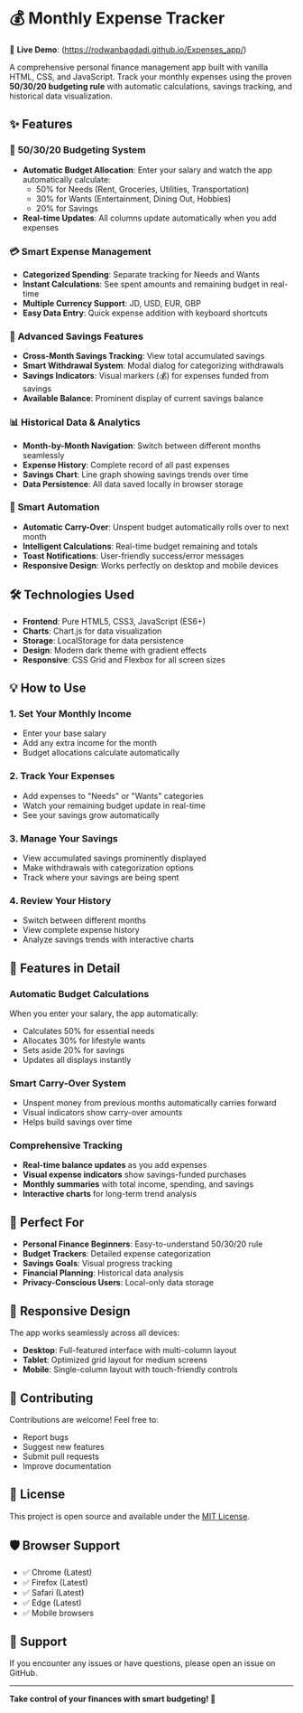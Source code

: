# 💰 Monthly Expense Tracker

🔗 **Live Demo**: (https://rodwanbagdadi.github.io/Expenses_app/)

A comprehensive personal finance management app built with vanilla HTML, CSS, and JavaScript. Track your monthly expenses using the proven **50/30/20 budgeting rule** with automatic calculations, savings tracking, and historical data visualization.

## ✨ Features

### 🎯 **50/30/20 Budgeting System**
- **Automatic Budget Allocation**: Enter your salary and watch the app automatically calculate:
  - 50% for Needs (Rent, Groceries, Utilities, Transportation)
  - 30% for Wants (Entertainment, Dining Out, Hobbies)
  - 20% for Savings
- **Real-time Updates**: All columns update automatically when you add expenses

### 💳 **Smart Expense Management**
- **Categorized Spending**: Separate tracking for Needs and Wants
- **Instant Calculations**: See spent amounts and remaining budget in real-time
- **Multiple Currency Support**: JD, USD, EUR, GBP
- **Easy Data Entry**: Quick expense addition with keyboard shortcuts

### 🏦 **Advanced Savings Features**
- **Cross-Month Savings Tracking**: View total accumulated savings
- **Smart Withdrawal System**: Modal dialog for categorizing withdrawals
- **Savings Indicators**: Visual markers (💰) for expenses funded from savings
- **Available Balance**: Prominent display of current savings balance

### 📊 **Historical Data & Analytics**
- **Month-by-Month Navigation**: Switch between different months seamlessly
- **Expense History**: Complete record of all past expenses
- **Savings Chart**: Line graph showing savings trends over time
- **Data Persistence**: All data saved locally in browser storage

### 🚀 **Smart Automation**
- **Automatic Carry-Over**: Unspent budget automatically rolls over to next month
- **Intelligent Calculations**: Real-time budget remaining and totals
- **Toast Notifications**: User-friendly success/error messages
- **Responsive Design**: Works perfectly on desktop and mobile devices

## 🛠️ Technologies Used

- **Frontend**: Pure HTML5, CSS3, JavaScript (ES6+)
- **Charts**: Chart.js for data visualization
- **Storage**: LocalStorage for data persistence
- **Design**: Modern dark theme with gradient effects
- **Responsive**: CSS Grid and Flexbox for all screen sizes

## 💡 How to Use

### 1. **Set Your Monthly Income**
- Enter your base salary
- Add any extra income for the month
- Budget allocations calculate automatically

### 2. **Track Your Expenses**
- Add expenses to "Needs" or "Wants" categories
- Watch your remaining budget update in real-time
- See your savings grow automatically

### 3. **Manage Your Savings**
- View accumulated savings prominently displayed
- Make withdrawals with categorization options
- Track where your savings are being spent

### 4. **Review Your History**
- Switch between different months
- View complete expense history
- Analyze savings trends with interactive charts

## 🎨 Features in Detail

### **Automatic Budget Calculations**
When you enter your salary, the app automatically:
- Calculates 50% for essential needs
- Allocates 30% for lifestyle wants  
- Sets aside 20% for savings
- Updates all displays instantly

### **Smart Carry-Over System**
- Unspent money from previous months automatically carries forward
- Visual indicators show carry-over amounts
- Helps build savings over time

### **Comprehensive Tracking**
- **Real-time balance updates** as you add expenses
- **Visual expense indicators** show savings-funded purchases
- **Monthly summaries** with total income, spending, and savings
- **Interactive charts** for long-term trend analysis

## 🎯 Perfect For

- **Personal Finance Beginners**: Easy-to-understand 50/30/20 rule
- **Budget Trackers**: Detailed expense categorization
- **Savings Goals**: Visual progress tracking
- **Financial Planning**: Historical data analysis
- **Privacy-Conscious Users**: Local-only data storage

## 📱 Responsive Design

The app works seamlessly across all devices:
- **Desktop**: Full-featured interface with multi-column layout
- **Tablet**: Optimized grid layout for medium screens
- **Mobile**: Single-column layout with touch-friendly controls

## 🤝 Contributing

Contributions are welcome! Feel free to:
- Report bugs
- Suggest new features
- Submit pull requests
- Improve documentation

## 📄 License

This project is open source and available under the [MIT License](LICENSE).

## 🛡️ Browser Support

- ✅ Chrome (Latest)
- ✅ Firefox (Latest)  
- ✅ Safari (Latest)
- ✅ Edge (Latest)
- ✅ Mobile browsers

## 📧 Support

If you encounter any issues or have questions, please open an issue on GitHub.

---

**Take control of your finances with smart budgeting! 💪** 
